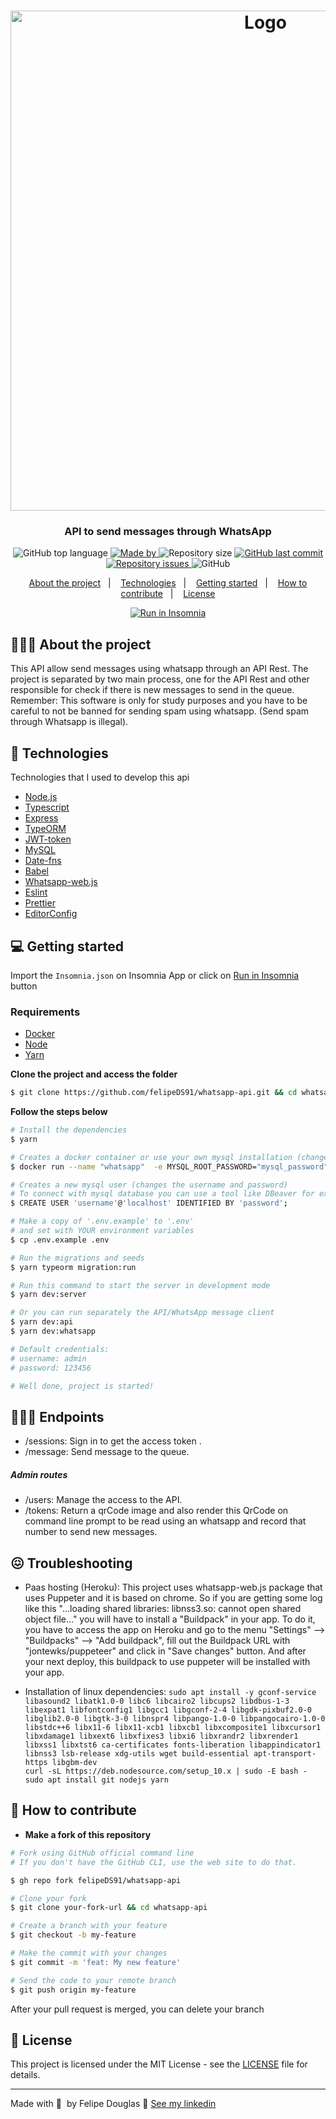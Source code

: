 <h1 align="center">
  <img
    alt="Logo"
    src="https://res.cloudinary.com/dixtjpk8s/image/upload/v1603667524/API%20WhatsApp/whatsapp-2842640_1280_rfptim.png" width="800px"
  />
</h1>

<h3 align="center">
  API to send messages through WhatsApp
</h3>

<p align="center">
  <img alt="GitHub top language" src="https://img.shields.io/github/languages/top/felipeDS91/whatsapp-api">

  <a href="https://www.linkedin.com/in/felipe-douglas-dev/" target="_blank" rel="noopener noreferrer">
    <img alt="Made by" src="https://img.shields.io/badge/made%20by-felipe%20douglas-%20">
  </a>

  <img alt="Repository size" src="https://img.shields.io/github/repo-size/felipeDS91/whatsapp-api">

  <a href="https://github.com/felipeDS91/whatsapp-api/commits/main">
    <img alt="GitHub last commit" src="https://img.shields.io/github/last-commit/felipeDS91/whatsapp-api">
  </a>

  <a href="https://github.com/felipeDS91/whatsapp-api/issues">
    <img alt="Repository issues" src="https://img.shields.io/github/issues/felipeDS91/whatsapp-api">
  </a>

  <img alt="GitHub" src="https://img.shields.io/github/license/felipeDS91/whatsapp-api">
</p>

<p align="center">
  <a href="#-about-the-project">About the project</a>&nbsp;&nbsp;&nbsp;|&nbsp;&nbsp;&nbsp;
  <a href="#-technologies">Technologies</a>&nbsp;&nbsp;&nbsp;|&nbsp;&nbsp;&nbsp;
  <a href="#-getting-started">Getting started</a>&nbsp;&nbsp;&nbsp;|&nbsp;&nbsp;&nbsp;
  <a href="#-how-to-contribute">How to contribute</a>&nbsp;&nbsp;&nbsp;|&nbsp;&nbsp;&nbsp;
  <a href="#-license">License</a>
</p>

<p id="insomniaButton" align="center">
  <a href="https://insomnia.rest/run/?label=Whatsapp-API&uri=https%3A%2F%2Fgithub.com%2FfelipeDS91%2Fwhatsapp-api%2Fblob%2Fmain%2FInsomnia.json" target="_blank">
    <img src="https://insomnia.rest/images/run.svg" alt="Run in Insomnia">
  </a>
</p>

## 👨🏻‍💻 About the project

This API allow send messages using whatsapp through an API Rest. The project is separated by two main process, one for the API Rest and other responsible for check if there is new messages to send in the queue.
Remember: This software is only for study purposes and you have to be careful to not be banned for sending spam using whatsapp. (Send spam through Whatsapp is illegal).

## 🚀 Technologies

Technologies that I used to develop this api

- [Node.js](https://nodejs.org/en/)
- [Typescript](https://www.typescriptlang.org/docs/handbook/typescript-in-5-minutes.html)
- [Express](https://expressjs.com/pt-br/)
- [TypeORM](https://typeorm.io/#/)
- [JWT-token](https://jwt.io/)
- [MySQL](https://dev.mysql.com/doc/)
- [Date-fns](https://date-fns.org/)
- [Babel](https://babeljs.io/setup)
- [Whatsapp-web.js](https://pedroslopez.me/whatsapp-web.js/)
- [Eslint](https://eslint.org/)
- [Prettier](https://prettier.io/)
- [EditorConfig](https://editorconfig.org/)

## 💻 Getting started

Import the `Insomnia.json` on Insomnia App or click on [Run in Insomnia](#insomniaButton) button

### Requirements

- [Docker](https://www.docker.com/)
- [Node](https://nodejs.org/en/download/)
- [Yarn](https://classic.yarnpkg.com/en/docs/install#windows-stable)

**Clone the project and access the folder**

```bash
$ git clone https://github.com/felipeDS91/whatsapp-api.git && cd whatsapp-api
```

**Follow the steps below**

```bash
# Install the dependencies
$ yarn

# Creates a docker container or use your own mysql installation (changes the password)
$ docker run --name "whatsapp"  -e MYSQL_ROOT_PASSWORD="mysql_password" -p 3306:3306 -d mysql:5.7.30

# Creates a new mysql user (changes the username and password)
# To connect with mysql database you can use a tool like DBeaver for example
$ CREATE USER 'username'@'localhost' IDENTIFIED BY 'password';

# Make a copy of '.env.example' to '.env'
# and set with YOUR environment variables
$ cp .env.example .env

# Run the migrations and seeds
$ yarn typeorm migration:run

# Run this command to start the server in development mode
$ yarn dev:server

# Or you can run separately the API/WhatsApp message client
$ yarn dev:api
$ yarn dev:whatsapp

# Default credentials:
# username: admin
# password: 123456

# Well done, project is started!
```
## 👨🏻‍💻 Endpoints

- /sessions: Sign in to get the access token .
- /message: Send message to the queue.

##### Admin routes
- /users: Manage the access to the API.
- /tokens: Return a qrCode image and also render this QrCode on command line prompt to be read using an whatsapp and record that number to send new messages.

## 😖 Troubleshooting
- Paas hosting (Heroku): This project uses whatsapp-web.js package that uses Puppeter and it is based on chrome. So if you are getting some log like this "...loading shared libraries: libnss3.so: cannot open shared object file..." you will have to install a "Buildpack" in your app. To do it, you have to access the app on Heroku and go to the menu "Settings" --> "Buildpacks" --> "Add buildpack", fill out the Buildpack URL with "jontewks/puppeteer" and click in "Save changes" button. And after your next deploy, this buildpack to use puppeter will be installed with your app.

- Installation of linux dependencies:
`sudo apt install -y gconf-service libasound2 libatk1.0-0 libc6 libcairo2 libcups2 libdbus-1-3 libexpat1 libfontconfig1 libgcc1 libgconf-2-4 libgdk-pixbuf2.0-0 libglib2.0-0 libgtk-3-0 libnspr4 libpango-1.0-0 libpangocairo-1.0-0 libstdc++6 libx11-6 libx11-xcb1 libxcb1 libxcomposite1 libxcursor1 libxdamage1 libxext6 libxfixes3 libxi6 libxrandr2 libxrender1 libxss1 libxtst6 ca-certificates fonts-liberation libappindicator1 libnss3 lsb-release xdg-utils wget build-essential apt-transport-https libgbm-dev`<br/>
`curl -sL https://deb.nodesource.com/setup_10.x | sudo -E bash -`<br/>
`sudo apt install git nodejs yarn`


## 🤔 How to contribute

- **Make a fork of this repository**

```bash
# Fork using GitHub official command line
# If you don't have the GitHub CLI, use the web site to do that.

$ gh repo fork felipeDS91/whatsapp-api
```

```bash
# Clone your fork
$ git clone your-fork-url && cd whatsapp-api

# Create a branch with your feature
$ git checkout -b my-feature

# Make the commit with your changes
$ git commit -m 'feat: My new feature'

# Send the code to your remote branch
$ git push origin my-feature
```

After your pull request is merged, you can delete your branch

## 📝 License

This project is licensed under the MIT License - see the [LICENSE](LICENSE) file for details.

---

Made with 💜&nbsp; by Felipe Douglas 👋 [See my linkedin](https://www.linkedin.com/in/felipe-douglas-dev/)
